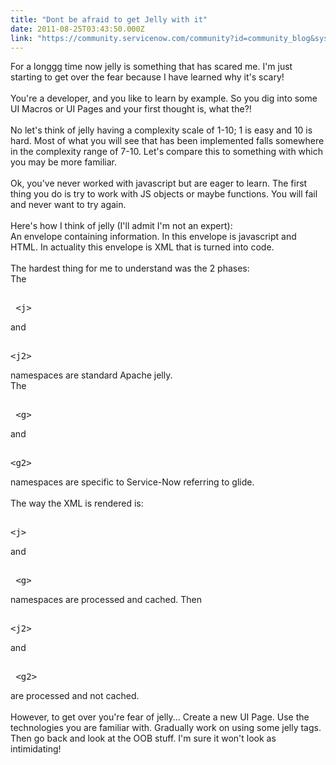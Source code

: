 ```yaml
---
title: "Dont be afraid to get Jelly with it"
date: 2011-08-25T03:43:50.000Z
link: "https://community.servicenow.com/community?id=community_blog&sys_id=766e22eddbd0dbc01dcaf3231f9619fc"
---
```

<p>For a longgg time now jelly is something that has scared me. I'm just starting to get over the fear because I have learned why it's scary!<br /><br />You're a developer, and you like to learn by example. So you dig into some UI Macros or UI Pages and your first thought is, what the?!<br /><br />No let's think of jelly having a complexity scale of 1-10; 1 is easy and 10 is hard. Most of what you will see that has been implemented falls somewhere in the complexity range of 7-10. Let's compare this to something with which you may be more familiar.<br /><br />Ok, you've never worked with javascript but are eager to learn. The first thing you do is try to work with JS objects or maybe functions. You will fail and never want to try again.<br /><br />Here's how I think of jelly (I'll admit I'm not an expert):<br />An envelope containing information. In this envelope is javascript and HTML. In actuality this envelope is XML that is turned into code.<br /><br />The hardest thing for me to understand was the 2 phases:<br />The<pre __default_attr="plain" __jive_macro_name="code" class="jive_text_macro jive_macro_code"><br /> &lt;j&gt;</pre>and <pre __default_attr="plain" __jive_macro_name="code" class="jive_text_macro jive_macro_code"><br />&lt;j2&gt;</pre>namespaces are standard Apache jelly.<br />The<pre __default_attr="plain" __jive_macro_name="code" class="jive_text_macro jive_macro_code"><br /> &lt;g&gt;</pre>and <pre __default_attr="plain" __jive_macro_name="code" class="jive_text_macro jive_macro_code"><br />&lt;g2&gt;</pre>namespaces are specific to Service-Now referring to glide.<br /><br />The way the XML is rendered is:<br /><pre __default_attr="plain" __jive_macro_name="code" class="jive_text_macro jive_macro_code"><br />&lt;j&gt;</pre>and<pre __default_attr="plain" __jive_macro_name="code" class="jive_text_macro jive_macro_code"><br /> &lt;g&gt;</pre>namespaces are processed and cached. Then <pre __default_attr="plain" __jive_macro_name="code" class="jive_text_macro jive_macro_code"><br />&lt;j2&gt;</pre>and<pre __default_attr="plain" __jive_macro_name="code" class="jive_text_macro jive_macro_code"><br /> &lt;g2&gt;</pre>are processed and not cached.<br /><br />However, to get over you're fear of jelly... Create a new UI Page. Use the technologies you are familiar with. Gradually work on using some jelly tags. Then go back and look at the OOB stuff. I'm sure it won't look as intimidating!</p>